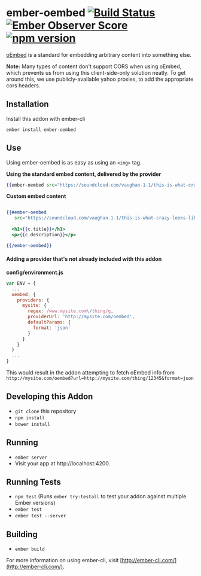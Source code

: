 # ember-oembed [![Build Status](https://travis-ci.org/levanto-financial/ember-oembed.svg?branch=master)](https://travis-ci.org/levanto-financial/ember-oembed) [![Ember Observer Score](https://emberobserver.com/badges/ember-oembed.svg)](https://emberobserver.com/addons/ember-oembed) [![npm version](https://badge.fury.io/js/ember-oembed.svg)](https://badge.fury.io/js/ember-oembed)


[oEmbed](http://oembed.com) is a standard for embedding arbitrary content into something else. 

**Note:** Many types of content don't support CORS when using oEmbed, which prevents us from using this client-side-only solution neatly. To get around this, we use publicly-available yahoo proxies, to add the appropriate cors headers. 

## Installation

Install this addon with ember-cli

```
ember install ember-oembed
```


## Use
 
Using ember-oembed is as easy as using an `<img>` tag.


**Using the standard embed content, delivered by the provider**
```hbs
{{ember-oembed src="https://soundcloud.com/vaughan-1-1/this-is-what-crazy-looks-like"}}
```


**Custom embed content**

```hbs

{{#ember-oembed
   src="https://soundcloud.com/vaughan-1-1/this-is-what-crazy-looks-like" as |c|}}
  
  <h1>{{c.title}}</h1>
  <p>{{c.description}}</p>

{{/ember-oembed}}

```


#### Adding a provider that's not already included with this addon

**config/environment.js**
```js
var ENV = {
  ...
  oembed: {
    providers: {
      mysite: {
        regex: /www.mysite.com\/thing/g,
        providerUrl: 'http://mysite.com/oembed',
        defaultParams: {
          format: 'json'
        } 
      }
    }
  }
  ...
}
```

This would result in the addon attempting to fetch oEmbed info from
`http://mysite.com/oembed?url=http://mysite.com/thing/12345&format=json`


## Developing this Addon

* `git clone` this repository
* `npm install`
* `bower install`

## Running

* `ember server`
* Visit your app at http://localhost:4200.

## Running Tests

* `npm test` (Runs `ember try:testall` to test your addon against multiple Ember versions)
* `ember test`
* `ember test --server`

## Building

* `ember build`

For more information on using ember-cli, visit [http://ember-cli.com/](http://ember-cli.com/).
